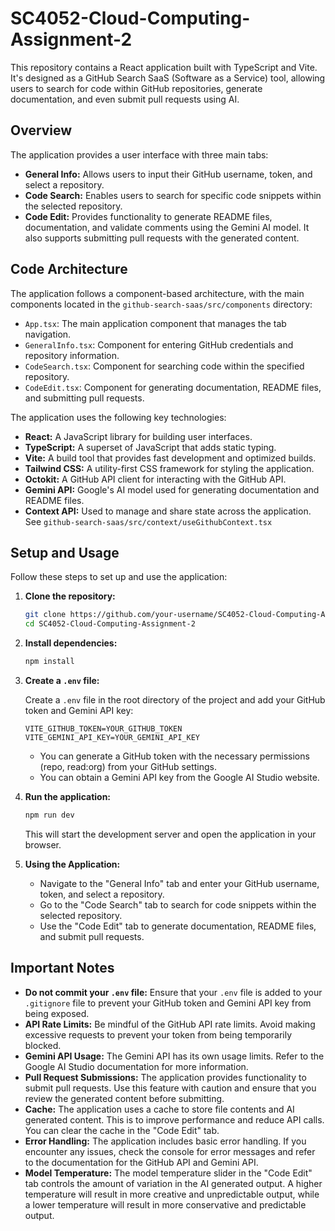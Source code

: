 # SC4052-Cloud-Computing-Assignment-2

This repository contains a React application built with TypeScript and Vite. It's designed as a GitHub Search SaaS (Software as a Service) tool, allowing users to search for code within GitHub repositories, generate documentation, and even submit pull requests using AI.

## Overview

The application provides a user interface with three main tabs:

*   **General Info:** Allows users to input their GitHub username, token, and select a repository.
*   **Code Search:** Enables users to search for specific code snippets within the selected repository.
*   **Code Edit:** Provides functionality to generate README files, documentation, and validate comments using the Gemini AI model. It also supports submitting pull requests with the generated content.

## Code Architecture

The application follows a component-based architecture, with the main components located in the `github-search-saas/src/components` directory:

*   `App.tsx`: The main application component that manages the tab navigation.
*   `GeneralInfo.tsx`: Component for entering GitHub credentials and repository information.
*   `CodeSearch.tsx`: Component for searching code within the specified repository.
*   `CodeEdit.tsx`: Component for generating documentation, README files, and submitting pull requests.

The application uses the following key technologies:

*   **React:** A JavaScript library for building user interfaces.
*   **TypeScript:** A superset of JavaScript that adds static typing.
*   **Vite:** A build tool that provides fast development and optimized builds.
*   **Tailwind CSS:** A utility-first CSS framework for styling the application.
*   **Octokit:** A GitHub API client for interacting with the GitHub API.
*   **Gemini API:** Google's AI model used for generating documentation and README files.
*   **Context API:** Used to manage and share state across the application. See `github-search-saas/src/context/useGithubContext.tsx`

## Setup and Usage

Follow these steps to set up and use the application:

1.  **Clone the repository:**

    ```bash
    git clone https://github.com/your-username/SC4052-Cloud-Computing-Assignment-2.git
    cd SC4052-Cloud-Computing-Assignment-2
    ```

2.  **Install dependencies:**

    ```bash
    npm install
    ```

3.  **Create a `.env` file:**

    Create a `.env` file in the root directory of the project and add your GitHub token and Gemini API key:

    ```
    VITE_GITHUB_TOKEN=YOUR_GITHUB_TOKEN
    VITE_GEMINI_API_KEY=YOUR_GEMINI_API_KEY
    ```

    *   You can generate a GitHub token with the necessary permissions (repo, read:org) from your GitHub settings.
    *   You can obtain a Gemini API key from the Google AI Studio website.

4.  **Run the application:**

    ```bash
    npm run dev
    ```

    This will start the development server and open the application in your browser.

5.  **Using the Application:**

    *   Navigate to the "General Info" tab and enter your GitHub username, token, and select a repository.
    *   Go to the "Code Search" tab to search for code snippets within the selected repository.
    *   Use the "Code Edit" tab to generate documentation, README files, and submit pull requests.

## Important Notes

*   **Do not commit your `.env` file:** Ensure that your `.env` file is added to your `.gitignore` file to prevent your GitHub token and Gemini API key from being exposed.
*   **API Rate Limits:** Be mindful of the GitHub API rate limits. Avoid making excessive requests to prevent your token from being temporarily blocked.
*   **Gemini API Usage:** The Gemini API has its own usage limits. Refer to the Google AI Studio documentation for more information.
*   **Pull Request Submissions:** The application provides functionality to submit pull requests. Use this feature with caution and ensure that you review the generated content before submitting.
*   **Cache:** The application uses a cache to store file contents and AI generated content. This is to improve performance and reduce API calls. You can clear the cache in the "Code Edit" tab.
*   **Error Handling:** The application includes basic error handling. If you encounter any issues, check the console for error messages and refer to the documentation for the GitHub API and Gemini API.
*   **Model Temperature:** The model temperature slider in the "Code Edit" tab controls the amount of variation in the AI generated output. A higher temperature will result in more creative and unpredictable output, while a lower temperature will result in more conservative and predictable output.
